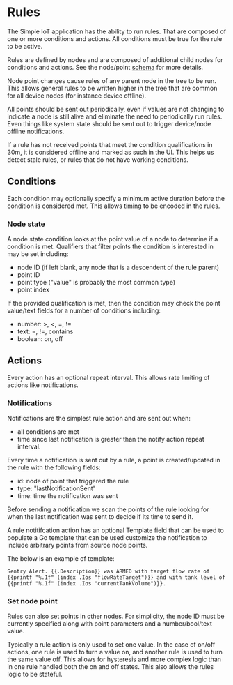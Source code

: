 # Rules

The Simple IoT application has the ability to run rules. That are composed of
one or more conditions and actions. All conditions must be true for the rule to
be active.

Rules are defined by nodes and are composed of additional child nodes for
conditions and actions. See the node/point [schema](../data/rule.go) for more
details.

Node point changes cause rules of any parent node in the tree to be run. This
allows general rules to be written higher in the tree that are common for all
device nodes (for instance device offline).

All points should be sent out periodically, even if values are not changing to
indicate a node is still alive and eliminate the need to periodically run rules.
Even things like system state should be sent out to trigger device/node offline
notifications.

If a rule has not received points that meet the condition qualifications in 30m,
it is considered offline and marked as such in the UI. This helps us detect
stale rules, or rules that do not have working conditions.

## Conditions

Each condition may optionally specify a minimum active duration before the
condition is considered met. This allows timing to be encoded in the rules.

### Node state

A node state condition looks at the point value of a node to determine if a
condition is met. Qualifiers that filter points the condition is interested in
may be set including:

- node ID (if left blank, any node that is a descendent of the rule parent)
- point ID
- point type ("value" is probably the most common type)
- point index

If the provided qualification is met, then the condition may check the point
value/text fields for a number of conditions including:

- number: >, <, =, !=
- text: =, !=, contains
- boolean: on, off

## Actions

Every action has an optional repeat interval. This allows rate limiting of
actions like notifications.

### Notifications

Notifications are the simplest rule action and are sent out when:

- all conditions are met
- time since last notification is greater than the notify action repeat
  interval.

Every time a notification is sent out by a rule, a point is created/updated in
the rule with the following fields:

- id: node of point that triggered the rule
- type: "lastNotificationSent"
- time: time the notification was sent

Before sending a notification we scan the points of the rule looking for when
the last notification was sent to decide if its time to send it.

A rule notitifcation action has an optional Template field that can be used to
populate a Go template that can be used customize the notification to include
arbitrary points from source node points.

The below is an example of template:

```
Sentry Alert. {{.Description}} was ARMED with target flow rate of {{printf "%.1f" (index .Ios "flowRateTarget")}} and with tank level of {{printf "%.1f" (index .Ios "currentTankVolume")}}.
```

### Set node point

Rules can also set points in other nodes. For simplicity, the node ID must be
currently specified along with point parameters and a number/bool/text value.

Typically a rule action is only used to set one value. In the case of on/off
actions, one rule is used to turn a value on, and another rule is used to turn
the same value off. This allows for hysteresis and more complex logic than in
one rule handled both the on and off states. This also allows the rules logic to
be stateful.
